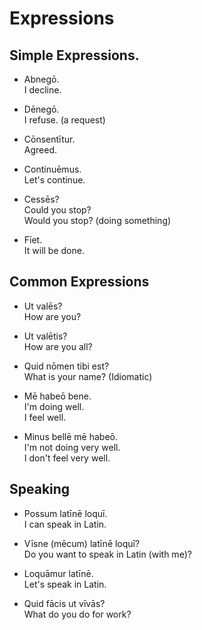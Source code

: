 # Expressions

## Simple Expressions.

- Abnegō.<br> I decline.

- Dēnegō.<br> I refuse. (a request)

- Cōnsentītur.<br>Agreed.

- Continuēmus.<br>Let's continue.

- Cessēs?<br>Could you stop?<br>Would you stop? (doing something)

- Fīet.<br>It will be done.

## Common Expressions

- Ut valēs?<br>How are you? 

- Ut valētis?<br>How are you all?

- Quid nōmen tibi est?<br>What is your name? (Idiomatic)

- Mē habeō bene.<br>I'm doing well.<br>I feel well.

- Minus bellē mē habeō.<br>I'm not doing very well.<br>I don't feel very well.

## Speaking

- Possum latīnē loquī.<br>I can speak in Latin.

- Vīsne (mēcum) latīnē loquī?<br>Do you want to speak in Latin (with me)?

- Loquāmur latīnē.<br> Let's speak in Latin.

- Quid fācis ut vīvās?<br>What do you do for work?<br>